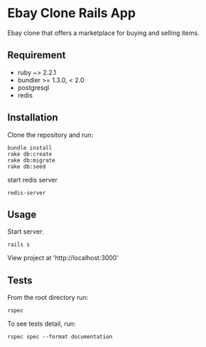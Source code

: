 # Ebay Clone Rails App
Ebay clone that offers a marketplace for buying and selling items.

## Requirement
- ruby ~> 2.2.1
- bundler >= 1.3.0, < 2.0
- postgresql
- redis

## Installation
Clone the repository and run:

```
bundle install
rake db:create
rake db:migrate
rake db:seed
```
start redis server
```
redis-server
```

## Usage

Start server:

```
rails s
```

View project at 'http://localhost:3000'

## Tests
From the root directory run:

```
rspec
```

To see tests detail, run:
 ```
rspec spec --format documentation
```

